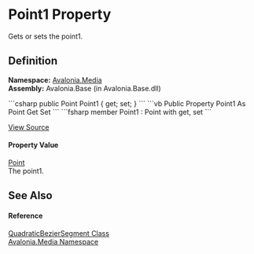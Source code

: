 # Point1 Property


Gets or sets the point1.



## Definition
**Namespace:** <a href="N_Avalonia_Media">Avalonia.Media</a>  
**Assembly:** Avalonia.Base (in Avalonia.Base.dll)

<Tabs groupId="api-code-preview">
<TabItem value="csharp" label="C#">
```csharp
public Point Point1 { get; set; }
```
</TabItem>
<TabItem value="vb" label="VB">
```vb
Public Property Point1 As Point
	Get
	Set
```
</TabItem>
<TabItem value="fsharp" label="F#">
```fsharp
member Point1 : Point with get, set
```
</TabItem>
</Tabs>



<a href="https://github.com/AvaloniaUI/Avalonia/tree/master/src/Avalonia.Base/Media/QuadraticBezierSegment+.cs#L27" title="View the source code">View Source</a>



#### Property Value
<a href="T_Avalonia_Point">Point</a>  
The point1.

## See Also


#### Reference
<a href="T_Avalonia_Media_QuadraticBezierSegment">QuadraticBezierSegment Class</a>  
<a href="N_Avalonia_Media">Avalonia.Media Namespace</a>  

